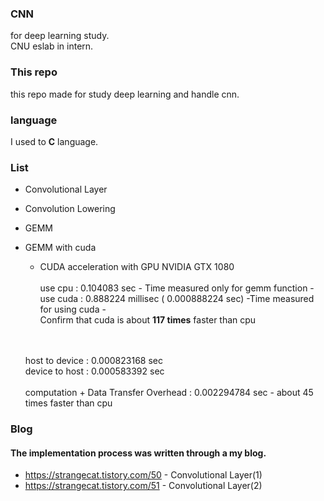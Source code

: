 ### CNN
for deep learning study. <br>
CNU eslab in intern.

### This repo
this repo made for study deep learning and handle cnn.

### language
I used to <strong>C</strong> language.

### List
- Convolutional Layer
- Convolution Lowering
- GEMM
- GEMM with cuda
  - CUDA acceleration with GPU NVIDIA GTX 1080 <br><br> 
  use cpu : 0.104083 sec - Time measured only for gemm function -<br> 
  use cuda : 0.888224 millisec ( 0.000888224 sec) -Time measured for using cuda -<br>
  Confirm that cuda is about <strong>117 times</strong> faster than cpu <br><br>
  
  <transmission time> <br>
  host to device : 0.000823168 sec <br> 
  device to host : 0.000583392 sec <br><br> 
  computation + Data Transfer Overhead : 0.002294784 sec - about 45 times faster than cpu

### Blog
#### The implementation process was written through a my blog.
- https://strangecat.tistory.com/50 - Convolutional Layer(1)
- https://strangecat.tistory.com/51 - Convolutional Layer(2)
